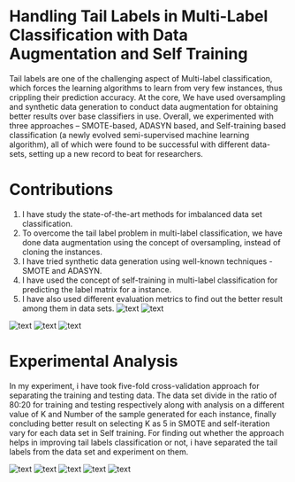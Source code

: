 # Handling Tail Labels in Multi-Label Classification with Data Augmentation and Self Training 
Tail labels are one of the challenging aspect of Multi-label classification, which forces
the learning algorithms to learn from very few instances, thus crippling their prediction
accuracy. At the core, We have used oversampling and synthetic data generation
to conduct data augmentation for obtaining better results over base classifiers in use.
Overall, we experimented with three approaches – SMOTE-based, ADASYN based,
and Self-training based classification (a newly evolved semi-supervised machine learning
algorithm), all of which were found to be successful with different data-sets, setting
up a new record to beat for researchers.

# Contributions
1. I have study the state-of-the-art methods for imbalanced data set classification.
2. To overcome the tail label problem in multi-label classification, we have done
data augmentation using the concept of oversampling, instead of cloning the
instances.
3. I have tried synthetic data generation using well-known techniques - SMOTE
and ADASYN.
4. I have used the concept of self-training in multi-label classification for predicting
the label matrix for a instance.
5. I have also used different evaluation metrics to find out the better result among
them in data sets.
![text](https://github.com/ruchi-9/Handling-Tail-labels-with-self-supervised-and-other-methods/blob/master/Screenshots/Tail%20labels.PNG)
![text](https://github.com/ruchi-9/Handling-Tail-labels-with-self-supervised-and-other-methods/blob/master/Screenshots/Datasets.PNG)

![text](https://github.com/ruchi-9/Handling-Tail-labels-with-self-supervised-and-other-methods/blob/master/Screenshots/Algo%201.PNG)
![text](https://github.com/ruchi-9/Handling-Tail-labels-with-self-supervised-and-other-methods/blob/master/Screenshots/Algo%202.PNG)
![text](https://github.com/ruchi-9/Handling-Tail-labels-with-self-supervised-and-other-methods/blob/master/Screenshots/algo%203.PNG)
# Experimental Analysis
In my experiment, i have took five-fold cross-validation approach for separating the training
and testing data. The data set divide in the ratio of 80:20 for training and testing
respectively along with analysis on a different value of K and Number of the sample
generated for each instance, finally concluding better result on selecting K as 5 in
SMOTE and self-iteration vary for each data set in Self training.
For finding out whether the approach helps in improving tail labels classification or
not, i have separated the tail labels from the data set and experiment on them.


![text](https://github.com/ruchi-9/Handling-Tail-labels-with-self-supervised-and-other-methods/blob/master/Screenshots/Result%201.PNG)
![text](https://github.com/ruchi-9/Handling-Tail-labels-with-self-supervised-and-other-methods/blob/master/Screenshots/Result%202.PNG)
![text](https://github.com/ruchi-9/Handling-Tail-labels-with-self-supervised-and-other-methods/blob/master/Screenshots/Result%203.PNG)
![text](https://github.com/ruchi-9/Handling-Tail-labels-with-self-supervised-and-other-methods/blob/master/Screenshots/Result%204.PNG)
![text](https://github.com/ruchi-9/Handling-Tail-labels-with-self-supervised-and-other-methods/blob/master/Screenshots/Result%205.PNG)

